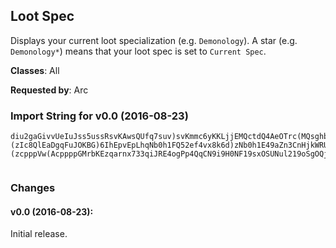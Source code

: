 ## Loot Spec

Displays your current loot specialization (e.g. `Demonology`). A star (e.g.
`Demonology*`) means that your loot spec is set to `Current Spec`.

**Classes**: All

**Requested by**: Arc

### Import String for v0.0 (2016-08-23)

    diu2gaGivvUeIuJss5ussRsvKAwsQUfq7suv)svKmmc6yKKLjjEMQctdQ4AeOTrc(MQsghbCorLwhujDpOQ9bbPdQkIfIi5HiQMiIWfHGYgre9riWjHqReHzQQu3ecQ2POIFcvIHcbXsvv0trAQqzVc)vvyWkhMupwLMSQ0LLAZIYNrugnj1Pf51qLYSL42eA3e9BqdhIwoGNRIPJ66qA7QQ67IQmEs05jHwVQOMpuPA)uhQcSG(gybvF5euEcSGMKjoWc6f9WqXGccccc69neYEuK91RgIYex1deeee0ef4vx8EIhEpnkG(rl)BIc8QlEsyEMWeGGGGGE0M9Gi5euE8u3aThiiiiOjkWRU4b0za9r9NAU9W7jOjmbiiiiOh5Ohgk6XTs2deeee0ef4vx8UOhgkI1kzp8E)(zIc8QlEaDgqFuJOKBG)6IhEpvEpLhqNb0h1FQ52ef4vx8k6d)zNb0h1E49aZn3CnHjkWRU4LHkVCck9e14wto6HHIyTsUwvt4555vGxDXRaHmfzFrKeE49qqZFdHmfzFt6s6znNGYAvnHNNNxbE1fVh19KAXUUx6cL19oSgWeEEEEPmVceYuK9frs4HhVNqpwDlnHNNNNNNNxbE1fVdY(6H3dbntr23KUKEwZjOSwvt455555559OUNul219Eu3lDHsp8EiOzkY(M0L0ZAobLikZG1oi7Bvt45555555DynGhEVFp9pt45551LtBcpppppppVh19KAXUU3J6EPlu6H3dbntr23KUKEwZjOerzgKukIijQvGqMISVisIQMWZZZZZZZ7WAap8E)(zcpppVw(AcppppGMrbKEzqarnx733qiJRE4ogPp4QqCN9i9H0NF19sxOSUNul219oSgOQjA5RjmrbE1fVmu5LtqP3lKC0ddfXALCTQMWZZZtcZZdVhcAglj21QAcpppVuMNeMNhOxrF4p7mG(O2dH6b0za9rnIsUb(RlES6wAcpppppppVl6HHIyTs2dVNOg3AYrpmueRvY1Q6bb8(9ZeEEEEEEEEf9H)SZa6JAp8EsyEMWZZZRLVMWZZZdOzuaP3f9WqrSwjBIw(AINK)lKC0ddfXALShEVxi5OhgkI1k5G(cFCrpmumivWbhu9Lt)BmGezK1aiC4Bh5imOx0ddfXALCqZqLxobL1Q6b0mkG0tJcOF0Y)5)cjh9WqrSwjxRQxlFd6BFUb9jaxV)cZxOxfHQuauOaGv(iOVPdYIwrSwjhusFdAguY00ZDKtfHbvDNitnhKuqfQKRGcX5dfuqOGQ(OIargioce00Bq)gczpkY(g0KmXpUqrKLM73ihvbTa1VbwqFtzzPlAHvmWcQiAHtbwWbh0m9LtqzGfur0cNcSGdoOi)JK1LwYbwqfrlCkWco4GcOVDGfur0cNcSGdoOaWshybveTWPal4GdkRlTKdSGkIw4uGfCWbhujQigqImYAGtKJQGc0KLGsmfr2bLBLCqpDjdHatsoOFJWijwqzGezK1abwq7)TKdk5q5BItq5jOSIi7GEynJEckQS)3soOAuggu0t)qxYtR4Hbq7Gubf90pqLjoivWbnV0lRoYPIkfcQsCjl70CqsqbQ8vfCeuqfemxCQO6lHQImqC(iOkIlzzNMds(LqC(sabeqafu9rUFjuOQidehCcoOIb9nONGwj)k5RkFHb9FKJkCQOk4ia
     

### Changes

#### v0.0 (2016-08-23):

Initial release.
